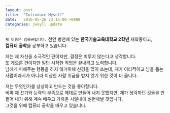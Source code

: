 ```yaml
---
layout: post
title:  "Introduce Myself"
date:   2016-05-26 23:15:00 +0900
categories: jekyll update
---
```

`제 이름은 김용규입니다.`
천안 병천에 있는 **한국기술교육대학교 2학년** 재학중이고,  
**컴퓨터 공학**을 공부하고 있습니다.

저는 제 자신을 소극적인 편이지만, 결정은 미루지 않는다고 생각합니다.  
또 게으른 편이지만 일단 시작한 작업은 끝내려고 노력합니다.  
남에게 피해주는 행동을 하지 않기위해 신경을 많이 쓰는데,
제가 이타적이고 남을 돕는 사람이라서가 아니라 이상한 사람 취급을 받지 않기 위한 것이 더 큽니다.

저는 무엇인가를 상상하고 만드는 것을 좋아합니다.  
비록 제 끈기와 능력의 부족으로 제대로 만들어 내지 못했지만,
제가 생각하던 것들을 만들어 내기 위해 계속 배우고 가까운 시일내에 실현해낼 것입니다.  
그것을 위해 컴퓨터 공학을 배우고 있습니다.




